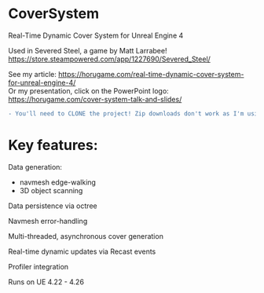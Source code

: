 # CoverSystem
Real-Time Dynamic Cover System for Unreal Engine 4

Used in Severed Steel, a game by Matt Larrabee!
https://store.steampowered.com/app/1227690/Severed_Steel/

See my article: https://horugame.com/real-time-dynamic-cover-system-for-unreal-engine-4/
<br/>Or my presentation, click on the PowerPoint logo: https://horugame.com/cover-system-talk-and-slides/

```diff
- You'll need to CLONE the project! Zip downloads don't work as I'm using git-lfs for storing binary files.
```

Key features:
=================================

Data generation:
- navmesh edge-walking
- 3D object scanning
    
Data persistence via octree

Navmesh error-handling
 
Multi-threaded, asynchronous cover generation

Real-time dynamic updates via Recast events

Profiler integration

Runs on UE 4.22 - 4.26
